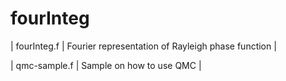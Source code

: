 fourInteg
=========

| fourInteg.f | Fourier representation of Rayleigh phase function |

| qmc-sample.f | Sample on how to use QMC | 

